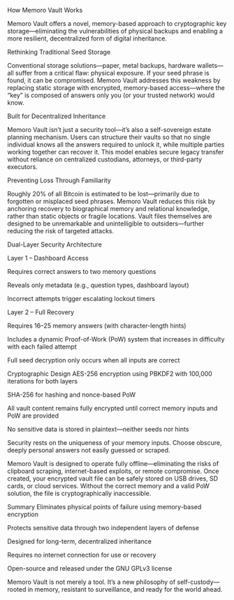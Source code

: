 How Memoro Vault Works

Memoro Vault offers a novel, memory-based approach to cryptographic key storage—eliminating the vulnerabilities of physical backups and enabling a more resilient, decentralized form of digital inheritance.

Rethinking Traditional Seed Storage

Conventional storage solutions—paper, metal backups, hardware wallets—all suffer from a critical flaw: physical exposure. If your seed phrase is found, it can be compromised. Memoro Vault addresses this weakness by replacing static storage with encrypted, memory-based access—where the “key” is composed of answers only you (or your trusted network) would know.

Built for Decentralized Inheritance

Memoro Vault isn’t just a security tool—it’s also a self-sovereign estate planning mechanism. Users can structure their vaults so that no single individual knows all the answers required to unlock it, while multiple parties working together can recover it. This model enables secure legacy transfer without reliance on centralized custodians, attorneys, or third-party executors.

Preventing Loss Through Familiarity

Roughly 20% of all Bitcoin is estimated to be lost—primarily due to forgotten or misplaced seed phrases. Memoro Vault reduces this risk by anchoring recovery to biographical memory and relational knowledge, rather than static objects or fragile locations. Vault files themselves are designed to be unremarkable and unintelligible to outsiders—further reducing the risk of targeted attacks.

Dual-Layer Security Architecture

Layer 1 – Dashboard Access

Requires correct answers to two memory questions

Reveals only metadata (e.g., question types, dashboard layout)

Incorrect attempts trigger escalating lockout timers

Layer 2 – Full Recovery

Requires 16–25 memory answers (with character-length hints)

Includes a dynamic Proof-of-Work (PoW) system that increases in difficulty with each failed attempt

Full seed decryption only occurs when all inputs are correct

Cryptographic Design
AES-256 encryption using PBKDF2 with 100,000 iterations for both layers

SHA-256 for hashing and nonce-based PoW

All vault content remains fully encrypted until correct memory inputs and PoW are provided

No sensitive data is stored in plaintext—neither seeds nor hints

Security rests on the uniqueness of your memory inputs. Choose obscure, deeply personal answers not easily guessed or scraped.

Memoro Vault is designed to operate fully offline—eliminating the risks of clipboard scraping, internet-based exploits, or remote compromise. Once created, your encrypted vault file can be safely stored on USB drives, SD cards, or cloud services. Without the correct memory and a valid PoW solution, the file is cryptographically inaccessible.

Summary
Eliminates physical points of failure using memory-based encryption

Protects sensitive data through two independent layers of defense

Designed for long-term, decentralized inheritance

Requires no internet connection for use or recovery

Open-source and released under the GNU GPLv3 license

Memoro Vault is not merely a tool. It’s a new philosophy of self-custody—rooted in memory, resistant to surveillance, and ready for the world ahead.
